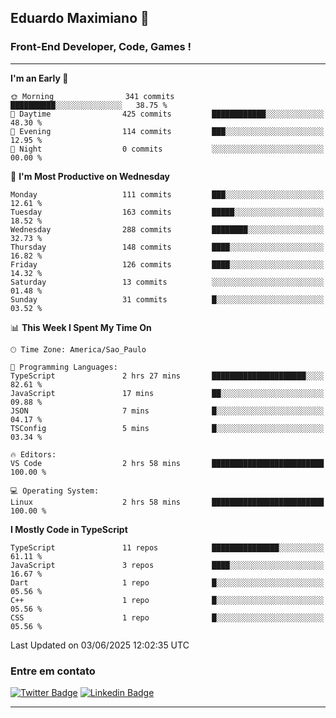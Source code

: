 ## Eduardo Maximiano 👋

### Front-End Developer, Code, Games !

---

<!--START_SECTION:waka-->
**I'm an Early 🐤** 

```text
🌞 Morning                341 commits         ██████████░░░░░░░░░░░░░░░   38.75 % 
🌆 Daytime                425 commits         ████████████░░░░░░░░░░░░░   48.30 % 
🌃 Evening                114 commits         ███░░░░░░░░░░░░░░░░░░░░░░   12.95 % 
🌙 Night                  0 commits           ░░░░░░░░░░░░░░░░░░░░░░░░░   00.00 % 
```
📅 **I'm Most Productive on Wednesday** 

```text
Monday                   111 commits         ███░░░░░░░░░░░░░░░░░░░░░░   12.61 % 
Tuesday                  163 commits         █████░░░░░░░░░░░░░░░░░░░░   18.52 % 
Wednesday                288 commits         ████████░░░░░░░░░░░░░░░░░   32.73 % 
Thursday                 148 commits         ████░░░░░░░░░░░░░░░░░░░░░   16.82 % 
Friday                   126 commits         ████░░░░░░░░░░░░░░░░░░░░░   14.32 % 
Saturday                 13 commits          ░░░░░░░░░░░░░░░░░░░░░░░░░   01.48 % 
Sunday                   31 commits          █░░░░░░░░░░░░░░░░░░░░░░░░   03.52 % 
```


📊 **This Week I Spent My Time On** 

```text
🕑︎ Time Zone: America/Sao_Paulo

💬 Programming Languages: 
TypeScript               2 hrs 27 mins       █████████████████████░░░░   82.61 % 
JavaScript               17 mins             ██░░░░░░░░░░░░░░░░░░░░░░░   09.88 % 
JSON                     7 mins              █░░░░░░░░░░░░░░░░░░░░░░░░   04.17 % 
TSConfig                 5 mins              █░░░░░░░░░░░░░░░░░░░░░░░░   03.34 % 

🔥 Editors: 
VS Code                  2 hrs 58 mins       █████████████████████████   100.00 % 

💻 Operating System: 
Linux                    2 hrs 58 mins       █████████████████████████   100.00 % 
```

**I Mostly Code in TypeScript** 

```text
TypeScript               11 repos            ███████████████░░░░░░░░░░   61.11 % 
JavaScript               3 repos             ████░░░░░░░░░░░░░░░░░░░░░   16.67 % 
Dart                     1 repo              █░░░░░░░░░░░░░░░░░░░░░░░░   05.56 % 
C++                      1 repo              █░░░░░░░░░░░░░░░░░░░░░░░░   05.56 % 
CSS                      1 repo              █░░░░░░░░░░░░░░░░░░░░░░░░   05.56 % 
```




 Last Updated on 03/06/2025 12:02:35 UTC
<!--END_SECTION:waka-->

### Entre em contato

[![Twitter Badge](https://img.shields.io/badge/-@edmaxi-1ca0f1?style=flat-square&labelColor=1ca0f1&logo=twitter&logoColor=white&link=https://twitter.com/edmaxi)](https://twitter.com/edmaxi)
[![Linkedin Badge](https://img.shields.io/badge/-Eduardo_Maximiano-0077B5?style=flat-square&logo=Linkedin&logoColor=white&link=https://www.linkedin.com/in/maximiano-eduardo)](https://www.linkedin.com/in/maximiano-eduardo)

---
